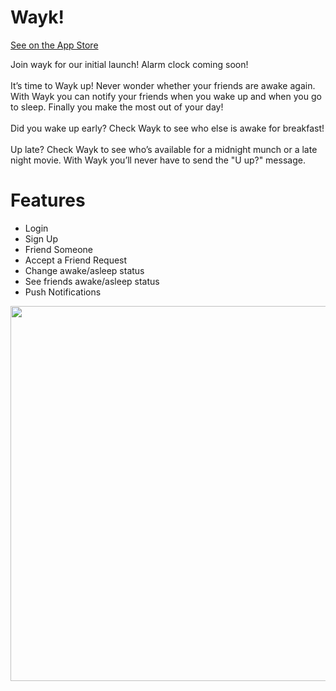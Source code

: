 <!DOCTYPE HTML>
<html>
<h1>Wayk!</h1>
            <p><a href="https://itunes.apple.com/us/app/wayk/id1335200487?mt=8">See on the App Store</a></p>
<p>Join wayk for our initial launch! Alarm clock coming soon!
            </br></br>
            It&#8217;s time to Wayk up! Never wonder whether your friends are awake again. With Wayk you can notify your friends when you wake up and when you go to sleep. Finally you make the most out of your day!
            </br></br>
            Did you wake up early? Check Wayk to see who else is awake for breakfast!
            </br></br>
            Up late? Check Wayk to see who&#8217;s available for a midnight munch or a late night movie. With Wayk you’ll never have to send the &quot;U up?&quot; message.</p>
<h1>Features</h1>
<ul>
            <li>Login</li>
            <li>Sign Up</li>
            <li>Friend Someone</li>
            <li>Accept a Friend Request</li>
            <li>Change awake/asleep status</li>
            <li>See friends awake/asleep status</li>
            <li>Push Notifications</li>
</ul>
<img src="http://caseycorvino.co/images/wayk.png" height="600px"/>
</html>
